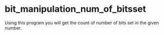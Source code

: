 # bit_manipulation_num_of_bitsset
Using this program you will get the count of number of bits set in the given number.
